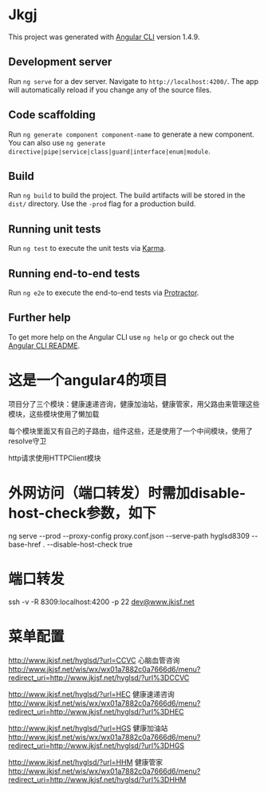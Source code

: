 # Jkgj

This project was generated with [Angular CLI](https://github.com/angular/angular-cli) version 1.4.9.

## Development server

Run `ng serve` for a dev server. Navigate to `http://localhost:4200/`. The app will automatically reload if you change any of the source files.

## Code scaffolding

Run `ng generate component component-name` to generate a new component. You can also use `ng generate directive|pipe|service|class|guard|interface|enum|module`.

## Build

Run `ng build` to build the project. The build artifacts will be stored in the `dist/` directory. Use the `-prod` flag for a production build.

## Running unit tests

Run `ng test` to execute the unit tests via [Karma](https://karma-runner.github.io).

## Running end-to-end tests

Run `ng e2e` to execute the end-to-end tests via [Protractor](http://www.protractortest.org/).

## Further help

To get more help on the Angular CLI use `ng help` or go check out the [Angular CLI README](https://github.com/angular/angular-cli/blob/master/README.md).


# 这是一个angular4的项目
项目分了三个模块：健康速递咨询，健康加油站，健康管家，用父路由来管理这些模块，这些模块使用了懒加载

每个模块里面又有自己的子路由，组件这些，还是使用了一个中间模块，使用了resolve守卫

http请求使用HTTPClient模块








# 外网访问（端口转发）时需加disable-host-check参数，如下
ng serve --prod --proxy-config proxy.conf.json --serve-path hyglsd8309 --base-href . --disable-host-check true

# 端口转发
ssh -v -R 8309:localhost:4200 -p 22 dev@www.jkjsf.net

# 菜单配置
http://www.jkjsf.net/hyglsd/?url=CCVC 心脑血管咨询 
http://www.jkjsf.net/wis/wx/wx01a7882c0a7666d6/menu?redirect_uri=http://www.jkjsf.net/hyglsd/?url%3DCCVC

http://www.jkjsf.net/hyglsd/?url=HEC 健康速递咨询 
http://www.jkjsf.net/wis/wx/wx01a7882c0a7666d6/menu?redirect_uri=http://www.jkjsf.net/hyglsd/?url%3DHEC

http://www.jkjsf.net/hyglsd/?url=HGS 健康加油站 
http://www.jkjsf.net/wis/wx/wx01a7882c0a7666d6/menu?redirect_uri=http://www.jkjsf.net/hyglsd/?url%3DHGS

http://www.jkjsf.net/hyglsd/?url=HHM 健康管家
http://www.jkjsf.net/wis/wx/wx01a7882c0a7666d6/menu?redirect_uri=http://www.jkjsf.net/hyglsd/?url%3DHHM

